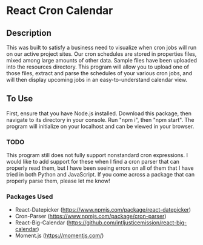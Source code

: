 # React Cron Calendar

## Description
This was built to satisfy a business need to visualize when cron jobs will run on our active project sites. Our cron schedules are stored in properties files, mixed among large amounts of other data. Sample files have been uploaded into the resources directory. This program will allow you to upload one of those files, extract and parse the schedules of your various cron jobs, and will then display upcoming jobs in an easy-to-understand calendar view.

## To Use
First, ensure that you have Node.js installed. Download this package, then navigate to its directory in your console. Run "npm i", then "npm start". The program will initialize on your localhost and can be viewed in your browser.

### TODO
This program still does not fully support nonstandard cron expressions. I would like to add support for these when I find a cron parser that can properly read them, but I have been seeing errors on all of them that I have tried in both Python and JavaScript. If you come across a package that can properly parse them, please let me know!

### Packages Used
* React-Datepicker (https://www.npmjs.com/package/react-datepicker)
* Cron-Parser (https://www.npmjs.com/package/cron-parser)
* React-Big-Calendar (https://github.com/intljusticemission/react-big-calendar)
* Moment.js (https://momentjs.com/)
